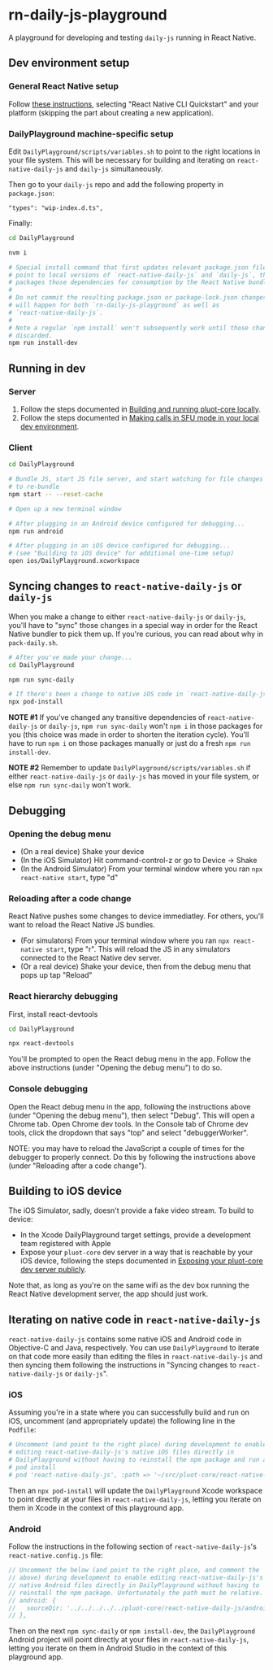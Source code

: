 # rn-daily-js-playground

A playground for developing and testing `daily-js` running in React Native.

## Dev environment setup

### General React Native setup

Follow [these instructions](https://reactnative.dev/docs/environment-setup), selecting "React Native CLI Quickstart" and your platform (skipping the part about creating a new application).

### DailyPlayground machine-specific setup

Edit `DailyPlayground/scripts/variables.sh` to point to the right locations in your file system. This will be necessary for building and iterating on `react-native-daily-js` and `daily-js` simultaneously.

Then go to your `daily-js` repo and add the following property in `package.json`:

```
"types": "wip-index.d.ts",
```

Finally:

```bash
cd DailyPlayground

nvm i

# Special install command that first updates relevant package.json files to
# point to local versions of `react-native-daily-js` and `daily-js`, then
# packages those dependencies for consumption by the React Native bundler.
#
# Do not commit the resulting package.json or package-lock.json changes (which
# will happen for both `rn-daily-js-playground` as well as
# `react-native-daily-js`.
#
# Note a regular `npm install` won't subsequently work until those changes are
# discarded.
npm run install-dev
```

## Running in dev

### Server

1. Follow the steps documented in [Building and running pluot-core locally](https://www.notion.so/dailyco/Building-and-running-pluot-core-locally-006e8192a7304fc6b0545c2e527f1aad).
2. Follow the steps documented in [Making calls in SFU mode in your local dev environment](https://www.notion.so/dailyco/Making-calls-in-SFU-mode-in-your-local-dev-environment-66300270ce4f40a4aa0c72b58a7d11ea).

### Client

```bash
cd DailyPlayground

# Bundle JS, start JS file server, and start watching for file changes in order
# to re-bundle
npm start -- --reset-cache

# Open up a new terminal window

# After plugging in an Android device configured for debugging...
npm run android

# After plugging in an iOS device configured for debugging...
# (see "Building to iOS device" for additional one-time setup)
open ios/DailyPlayground.xcworkspace
```

## Syncing changes to `react-native-daily-js` or `daily-js`

When you make a change to either `react-native-daily-js` or `daily-js`, you'll have to "sync" those changes in a special way in order for the React Native bundler to pick them up. If you're curious, you can read about why in `pack-daily.sh`.

```bash
# After you've made your change...
cd DailyPlayground

npm run sync-daily

# If there's been a change to native iOS code in `react-native-daily-js`...
npx pod-install
```

**NOTE #1** If you've changed any transitive dependencies of `react-native-daily-js` or `daily-js`, `npm run sync-daily` won't `npm i` in those packages for you (this choice was made in order to shorten the iteration cycle). You'll have to run `npm i` on those packages manually or just do a fresh `npm run install-dev`.

**NOTE #2** Remember to update `DailyPlayground/scripts/variables.sh` if either `react-native-daily-js` or `daily-js` has moved in your file system, or else `npm run sync-daily` won't work.

## Debugging

### Opening the debug menu

- (On a real device) Shake your device
- (In the iOS Simulator) Hit command-control-z or go to Device -> Shake
- (In the Android Simulator) From your terminal window where you ran `npx react-native start`, type "d"

### Reloading after a code change

React Native pushes some changes to device immediatley. For others, you'll want to reload the React Native JS bundles.

- (For simulators) From your terminal window where you ran `npx react-native start`, type "r". This will reload the JS in any simulators connected to the React Native dev server.
- (Or a real device) Shake your device, then from the debug menu that pops up tap "Reload"

### React hierarchy debugging

First, install react-devtools

```bash
cd DailyPlayground

npx react-devtools
```

You'll be prompted to open the React debug menu in the app. Follow the above instructions (under "Opening the debug menu") to do so.

### Console debugging

Open the React debug menu in the app, following the instructions above (under "Opening the debug menu"), then select "Debug". This will open a Chrome tab. Open Chrome dev tools. In the Console tab of Chrome dev tools, click the dropdown that says "top" and select "debuggerWorker".

NOTE: you may have to reload the JavaScript a couple of times for the debugger to properly connect. Do this by following the instructions above (under "Reloading after a code change").

## Building to iOS device

The iOS Simulator, sadly, doesn't provide a fake video stream. To build to device:

- In the Xcode DailyPlayground target settings, provide a development team registered with Apple
- Expose your `pluot-core` dev server in a way that is reachable by your iOS device, following the steps documented in [Exposing your pluot-core dev server publicly](https://www.notion.so/dailyco/Exposing-your-pluot-core-dev-server-publicly-d70f8aa0836644dabdfc017536d08415).

Note that, as long as you're on the same wifi as the dev box running the React Native development server, the app should just work.

## Iterating on native code in `react-native-daily-js`

`react-native-daily-js` contains some native iOS and Android code in Objective-C and Java, respectively. You can use `DailyPlayground` to iterate on that code more easily than editing the files in `react-native-daily-js` and then syncing them following the instructions in "Syncing changes to `react-native-daily-js` or `daily-js`".

### iOS

Assuming you're in a state where you can successfully build and run on iOS, uncomment (and appropriately update) the following line in the `Podfile`:

```ruby
# Uncomment (and point to the right place) during development to enable
# editing react-native-daily-js's native iOS files directly in
# DailyPlayground without having to reinstall the npm package and run another
# pod install
# pod 'react-native-daily-js', :path => '~/src/pluot-core/react-native-daily-js'
```

Then an `npx pod-install` will update the `DailyPlayground` Xcode workspace to point directly at your files in `react-native-daily-js`, letting you iterate on them in Xcode in the context of this playground app.

### Android

Follow the instructions in the following section of `react-native-daily-js`'s `react-native.config.js` file:

```js
// Uncomment the below (and point to the right place, and comment the
// above) during development to enable editing react-native-daily-js's
// native Android files directly in DailyPlayground without having to
// reinstall the npm package. Unfortunately the path must be relative.
// android: {
//   sourceDir: '../../../../../pluot-core/react-native-daily-js/android/',
// },
```

Then on the next `npm sync-daily` or `npm install-dev`, the `DailyPlayground` Android project will point directly at your files in `react-native-daily-js`, letting you iterate on them in Android Studio in the context of this playground app.
